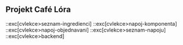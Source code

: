 ## Projekt Café Lóra

::exc[cvlekce>seznam-ingredienci]
::exc[cvlekce>napoj-komponenta]
::exc[cvlekce>napoj-objednavani]
::exc[cvlekce>seznam-napoju]
::exc[cvlekce>backend]
